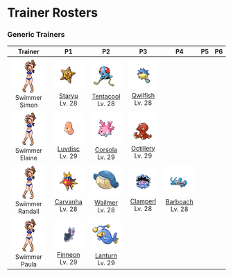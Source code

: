 # Trainer Rosters

### Generic Trainers

| Trainer | P1 | P2 | P3 | P4 | P5 | P6 |
|:-------:|:--:|:--:|:--:|:--:|:--:|:--:|
| ![Swimmer Simon](../../assets/trainers/swimmer.png "Swimmer Simon")<br>Swimmer Simon | ![Staryu](../../assets/sprites/staryu/front.gif "Staryu")<br>[Staryu](../../pokemon/staryu.md/)<br>Lv. 28 | ![Tentacool](../../assets/sprites/tentacool/front.gif "Tentacool")<br>[Tentacool](../../pokemon/tentacool.md/)<br>Lv. 28 | ![Qwilfish](../../assets/sprites/qwilfish/front.gif "Qwilfish")<br>[Qwilfish](../../pokemon/qwilfish.md/)<br>Lv. 28 |
| ![Swimmer Elaine](../../assets/trainers/swimmer.png "Swimmer Elaine")<br>Swimmer Elaine | ![Luvdisc](../../assets/sprites/luvdisc/front.gif "Luvdisc")<br>[Luvdisc](../../pokemon/luvdisc.md/)<br>Lv. 29 | ![Corsola](../../assets/sprites/corsola/front.gif "Corsola")<br>[Corsola](../../pokemon/corsola.md/)<br>Lv. 29 | ![Octillery](../../assets/sprites/octillery/front.gif "Octillery")<br>[Octillery](../../pokemon/octillery.md/)<br>Lv. 29 |
| ![Swimmer Randall](../../assets/trainers/swimmer.png "Swimmer Randall")<br>Swimmer Randall | ![Carvanha](../../assets/sprites/carvanha/front.gif "Carvanha")<br>[Carvanha](../../pokemon/carvanha.md/)<br>Lv. 28 | ![Wailmer](../../assets/sprites/wailmer/front.gif "Wailmer")<br>[Wailmer](../../pokemon/wailmer.md/)<br>Lv. 28 | ![Clamperl](../../assets/sprites/clamperl/front.gif "Clamperl")<br>[Clamperl](../../pokemon/clamperl.md/)<br>Lv. 28 | ![Barboach](../../assets/sprites/barboach/front.gif "Barboach")<br>[Barboach](../../pokemon/barboach.md/)<br>Lv. 28 |
| ![Swimmer Paula](../../assets/trainers/swimmer.png "Swimmer Paula")<br>Swimmer Paula | ![Finneon](../../assets/sprites/finneon/front.gif "Finneon")<br>[Finneon](../../pokemon/finneon.md/)<br>Lv. 29 | ![Lanturn](../../assets/sprites/lanturn/front.gif "Lanturn")<br>[Lanturn](../../pokemon/lanturn.md/)<br>Lv. 29 |


